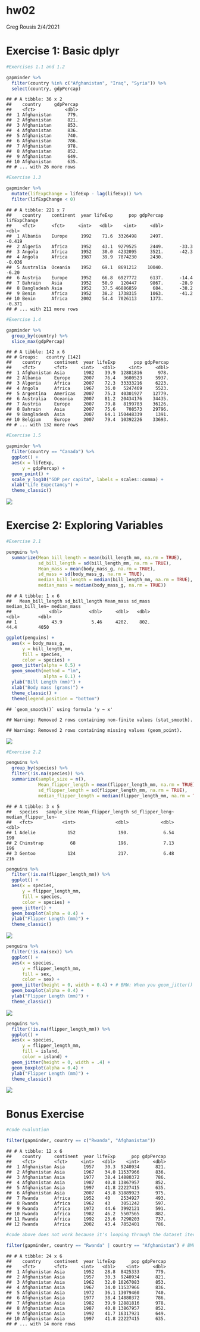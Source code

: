 hw02
================
Greg Rousis
2/4/2021

# Exercise 1: Basic dplyr

``` r
#Exercises 1.1 and 1.2

gapminder %>% 
  filter(country %in% c("Afghanistan", "Iraq", "Syria")) %>% 
  select(country, gdpPercap)
```

    ## # A tibble: 36 x 2
    ##    country     gdpPercap
    ##    <fct>           <dbl>
    ##  1 Afghanistan      779.
    ##  2 Afghanistan      821.
    ##  3 Afghanistan      853.
    ##  4 Afghanistan      836.
    ##  5 Afghanistan      740.
    ##  6 Afghanistan      786.
    ##  7 Afghanistan      978.
    ##  8 Afghanistan      852.
    ##  9 Afghanistan      649.
    ## 10 Afghanistan      635.
    ## # ... with 26 more rows

``` r
#Exercise 1.3

gapminder %>% 
  mutate(lifExpChange = lifeExp - lag(lifeExp)) %>% 
  filter(lifExpChange < 0)
```

    ## # A tibble: 221 x 7
    ##    country    continent  year lifeExp      pop gdpPercap lifExpChange
    ##    <fct>      <fct>     <int>   <dbl>    <int>     <dbl>        <dbl>
    ##  1 Albania    Europe     1992    71.6  3326498     2497.       -0.419
    ##  2 Algeria    Africa     1952    43.1  9279525     2449.      -33.3  
    ##  3 Angola     Africa     1952    30.0  4232095     3521.      -42.3  
    ##  4 Angola     Africa     1987    39.9  7874230     2430.       -0.036
    ##  5 Australia  Oceania    1952    69.1  8691212    10040.       -6.20 
    ##  6 Austria    Europe     1952    66.8  6927772     6137.      -14.4  
    ##  7 Bahrain    Asia       1952    50.9   120447     9867.      -28.9  
    ##  8 Bangladesh Asia       1952    37.5 46886859      684.      -38.2  
    ##  9 Benin      Africa     1952    38.2  1738315     1063.      -41.2  
    ## 10 Benin      Africa     2002    54.4  7026113     1373.       -0.371
    ## # ... with 211 more rows

``` r
#Exercise 1.4

gapminder %>% 
  group_by(country) %>% 
  slice_max(gdpPercap) 
```

    ## # A tibble: 142 x 6
    ## # Groups:   country [142]
    ##    country     continent  year lifeExp       pop gdpPercap
    ##    <fct>       <fct>     <int>   <dbl>     <int>     <dbl>
    ##  1 Afghanistan Asia       1982    39.9  12881816      978.
    ##  2 Albania     Europe     2007    76.4   3600523     5937.
    ##  3 Algeria     Africa     2007    72.3  33333216     6223.
    ##  4 Angola      Africa     1967    36.0   5247469     5523.
    ##  5 Argentina   Americas   2007    75.3  40301927    12779.
    ##  6 Australia   Oceania    2007    81.2  20434176    34435.
    ##  7 Austria     Europe     2007    79.8   8199783    36126.
    ##  8 Bahrain     Asia       2007    75.6    708573    29796.
    ##  9 Bangladesh  Asia       2007    64.1 150448339     1391.
    ## 10 Belgium     Europe     2007    79.4  10392226    33693.
    ## # ... with 132 more rows

``` r
#Exercise 1.5

gapminder %>% 
  filter(country == "Canada") %>% 
  ggplot() +
  aes(x = lifeExp,
      y = gdpPercap) +
  geom_point() +
  scale_y_log10("GDP per capita", labels = scales::comma) +
  xlab("Life Expectancy") + 
  theme_classic()
```

![](hw02_files/figure-gfm/exercise%201-1.png)<!-- -->

# Exercise 2: Exploring Variables

``` r
#Exercise 2.1

penguins %>% 
  summarize(Mean_bill_length = mean(bill_length_mm, na.rm = TRUE),
            sd_bill_length = sd(bill_length_mm, na.rm = TRUE),
            Mean_mass = mean(body_mass_g, na.rm = TRUE),
            sd_mass = sd(body_mass_g, na.rm = TRUE),
            median_bill_length = median(bill_length_mm, na.rm = TRUE),
            median_mass = median(body_mass_g, na.rm = TRUE))
```

    ## # A tibble: 1 x 6
    ##   Mean_bill_length sd_bill_length Mean_mass sd_mass median_bill_len~ median_mass
    ##              <dbl>          <dbl>     <dbl>   <dbl>            <dbl>       <dbl>
    ## 1             43.9           5.46     4202.    802.             44.4        4050

``` r
ggplot(penguins) +
  aes(x = body_mass_g,
      y = bill_length_mm,
      fill = species,
      color = species) +
  geom_jitter(alpha = 0.5) +
  geom_smooth(method = "lm",
              alpha = 0.1) +
  ylab("Bill Length (mm)") +
  xlab("Body mass (grams)") +
  theme_classic() +
  theme(legend.position = "bottom")
```

    ## `geom_smooth()` using formula 'y ~ x'

    ## Warning: Removed 2 rows containing non-finite values (stat_smooth).

    ## Warning: Removed 2 rows containing missing values (geom_point).

![](hw02_files/figure-gfm/exercise%202-1.png)<!-- -->

``` r
#Exercise 2.2

penguins %>% 
  group_by(species) %>% 
  filter(!is.na(species)) %>% 
  summarize(sample_size = n(),
            Mean_flipper_length = mean(flipper_length_mm, na.rm = TRUE),
            sd_flipper_length = sd(flipper_length_mm, na.rm = TRUE),
            median_flipper_length = median(flipper_length_mm, na.rm = TRUE))
```

    ## # A tibble: 3 x 5
    ##   species   sample_size Mean_flipper_length sd_flipper_leng~ median_flipper_len~
    ##   <fct>           <int>               <dbl>            <dbl>               <dbl>
    ## 1 Adelie            152                190.             6.54                 190
    ## 2 Chinstrap          68                196.             7.13                 196
    ## 3 Gentoo            124                217.             6.48                 216

``` r
penguins %>% 
  filter(!is.na(flipper_length_mm)) %>% 
  ggplot() +
  aes(x = species,
      y = flipper_length_mm,
      fill = species,
      color = species) +
  geom_jitter() +
  geom_boxplot(alpha = 0.4) +
  ylab("Flipper Length (mm)") +
  theme_classic()
```

![](hw02_files/figure-gfm/exercise%202-2.png)<!-- -->

``` r
penguins %>% 
  filter(!is.na(sex)) %>% 
  ggplot() +
  aes(x = species,
      y = flipper_length_mm,
      fill = sex,
      color = sex) +
  geom_jitter(height = 0, width = 0.4) + # BMW: When you geom_jitter() with a categorical and continuous variable, don't jitter along the axis of the continuous variable and adjust the jitter width for the categorical axis to avoid the two subgroups overlapping.
  geom_boxplot(alpha = 0.4) +
  ylab("Flipper Length (mm)") +
  theme_classic()
```

![](hw02_files/figure-gfm/exercise%202-3.png)<!-- -->

``` r
penguins %>% 
  filter(!is.na(flipper_length_mm)) %>% 
  ggplot() +
  aes(x = species,
      y = flipper_length_mm,
      fill = island,
      color = island) +
  geom_jitter(height = 0, width = .4) +
  geom_boxplot(alpha = 0.4) +
  ylab("Flipper Length (mm)") +
  theme_classic()
```

![](hw02_files/figure-gfm/exercise%202-4.png)<!-- -->

# Bonus Exercise

``` r
#code evaluation

filter(gapminder, country == c("Rwanda", "Afghanistan"))
```

    ## # A tibble: 12 x 6
    ##    country     continent  year lifeExp      pop gdpPercap
    ##    <fct>       <fct>     <int>   <dbl>    <int>     <dbl>
    ##  1 Afghanistan Asia       1957    30.3  9240934      821.
    ##  2 Afghanistan Asia       1967    34.0 11537966      836.
    ##  3 Afghanistan Asia       1977    38.4 14880372      786.
    ##  4 Afghanistan Asia       1987    40.8 13867957      852.
    ##  5 Afghanistan Asia       1997    41.8 22227415      635.
    ##  6 Afghanistan Asia       2007    43.8 31889923      975.
    ##  7 Rwanda      Africa     1952    40    2534927      493.
    ##  8 Rwanda      Africa     1962    43    3051242      597.
    ##  9 Rwanda      Africa     1972    44.6  3992121      591.
    ## 10 Rwanda      Africa     1982    46.2  5507565      882.
    ## 11 Rwanda      Africa     1992    23.6  7290203      737.
    ## 12 Rwanda      Africa     2002    43.4  7852401      786.

``` r
#code above does not work because it's looping through the dataset iteratively, looking for Rwanda, then Afghanistan, then Rwanda, etc. This means that half of the data will be removed. To fix it, need to supply an "OR" statement:

filter(gapminder, country == "Rwanda" | country == "Afghanistan") # BMW: Great. Or %in%
```

    ## # A tibble: 24 x 6
    ##    country     continent  year lifeExp      pop gdpPercap
    ##    <fct>       <fct>     <int>   <dbl>    <int>     <dbl>
    ##  1 Afghanistan Asia       1952    28.8  8425333      779.
    ##  2 Afghanistan Asia       1957    30.3  9240934      821.
    ##  3 Afghanistan Asia       1962    32.0 10267083      853.
    ##  4 Afghanistan Asia       1967    34.0 11537966      836.
    ##  5 Afghanistan Asia       1972    36.1 13079460      740.
    ##  6 Afghanistan Asia       1977    38.4 14880372      786.
    ##  7 Afghanistan Asia       1982    39.9 12881816      978.
    ##  8 Afghanistan Asia       1987    40.8 13867957      852.
    ##  9 Afghanistan Asia       1992    41.7 16317921      649.
    ## 10 Afghanistan Asia       1997    41.8 22227415      635.
    ## # ... with 14 more rows
